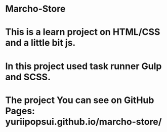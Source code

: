 # Marcho-Store
# This is a learn project on HTML/CSS and a little bit js. 
# In this project used task runner Gulp and SCSS.
# The project You can see on GitHub Pages: yuriipopsui.github.io/marcho-store/
